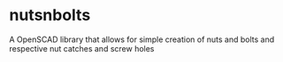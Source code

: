 nutsnbolts
==========

A OpenSCAD library that allows for simple creation of nuts and bolts and respective nut catches and screw holes